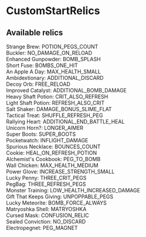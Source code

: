 ﻿# CustomStartRelics  


## Available relics  
Strange Brew: POTION_PEGS_COUNT  
Buckler: NO_DAMAGE_ON_RELOAD  
Enhanced Gunpowder: BOMB_SPLASH  
Short Fuse: BOMBS_ONE_HIT  
An Apple A Day: MAX_HEALTH_SMALL  
Ambidextionary: ADDITIONAL_DISCARD  
Decoy Orb: FREE_RELOAD  
Improved Catalyst: ADDITIONAL_BOMB_DAMAGE  
Heavy Shaft Potion: CRIT_ALSO_REFRESH  
Light Shaft Potion: REFRESH_ALSO_CRIT  
Salt Shaker: DAMAGE_BONUS_SLIME_FLAT  
Tactical Treat: SHUFFLE_REFRESH_PEG  
Rallying Heart: ADDITIONAL_END_BATTLE_HEAL  
Unicorn Horn?: LONGER_AIMER  
Super Boots: SUPER_BOOTS  
Pocketwatch: INFLIGHT_DAMAGE  
Spurious Necklace: BOUNCES_COUNT  
Cookie: HEAL_ON_REFRESH_POTION  
Alchemist's Cookbook: PEG_TO_BOMB  
Wall Chicken: MAX_HEALTH_MEDIUM  
Power Glove: INCREASE_STRENGTH_SMALL  
Lucky Penny: THREE_CRIT_PEGS  
PegBag: THREE_REFRESH_PEGS  
Monster Training: LOW_HEALTH_INCREASED_DAMAGE  
Gift That Keeps Giving: UNPOPPABLE_PEGS  
Lucky Meteorite: BOMB_FORCE_ALWAYS  
Matryoshka Shell: MATRYOSHKA  
Cursed Mask: CONFUSION_RELIC  
Sealed Conviction: NO_DISCARD  
Electropegnet: PEG_MAGNET